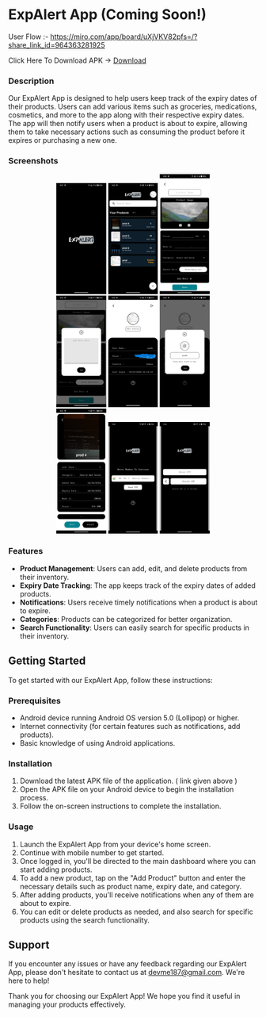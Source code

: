 # ExpAlert App (Coming Soon!)

User Flow :- https://miro.com/app/board/uXjVKV82pfs=/?share_link_id=964363281925

Click Here To Download APK -> 
  [Download](https://drive.google.com/file/d/1T2v-53uIGGMdtU9ery3aj7tIyguSdcnd/view?usp=sharing)

### Description

Our ExpAlert App is designed to help users keep track of the expiry dates of their products. Users can add various items such as groceries, medications, cosmetics, and more to the app along with their respective expiry dates. The app will then notify users when a product is about to expire, allowing them to take necessary actions such as consuming the product before it expires or purchasing a new one.

### Screenshots

<div align="center">
    <img src="https://github.com/Yash-chotaliya/PREXP-SS/blob/main/logo.jpg" alt="Logo" width="20%">
    <img src="https://github.com/Yash-chotaliya/PREXP-SS/blob/main/home%20screen.jpg" alt="Home Screen" width="20%">
    <img src="https://github.com/Yash-chotaliya/PREXP-SS/blob/main/add%20product.jpg" alt="Add Product" width="20%">
    <br>
    <img src="https://github.com/Yash-chotaliya/PREXP-SS/blob/main/add%20note.jpg" alt="Add Note" width="20%">
    <img src="https://github.com/Yash-chotaliya/PREXP-SS/blob/main/profile.jpg" alt="Profile" width="20%">
    <img src="https://github.com/Yash-chotaliya/PREXP-SS/blob/main/edit%20profile.jpg" alt="Edit Profile" width="20%">
    <br>
    <img src="https://github.com/Yash-chotaliya/PREXP-SS/blob/main/view%20product.jpg" alt="View Product Details" width="20%">
    <img src="https://github.com/Yash-chotaliya/PREXP-SS/blob/main/auth%201.jpg" alt="Auth 1" width="20%">
    <img src="https://github.com/Yash-chotaliya/PREXP-SS/blob/main/auth%202.jpg" alt="Auth 2" width="20%">
  
</div>

### Features

- **Product Management**: Users can add, edit, and delete products from their inventory.
- **Expiry Date Tracking**: The app keeps track of the expiry dates of added products.
- **Notifications**: Users receive timely notifications when a product is about to expire.
- **Categories**: Products can be categorized for better organization.
- **Search Functionality**: Users can easily search for specific products in their inventory.

## Getting Started

To get started with our ExpAlert App, follow these instructions:

### Prerequisites

- Android device running Android OS version 5.0 (Lollipop) or higher.
- Internet connectivity (for certain features such as notifications, add products).
- Basic knowledge of using Android applications.

### Installation

1. Download the latest APK file of the application. ( link given above )
2. Open the APK file on your Android device to begin the installation process.
3. Follow the on-screen instructions to complete the installation.

### Usage

1. Launch the ExpAlert App from your device's home screen.
2. Continue with mobile number to get started.
3. Once logged in, you'll be directed to the main dashboard where you can start adding products.
4. To add a new product, tap on the "Add Product" button and enter the necessary details such as product name, expiry date, and category.
5. After adding products, you'll receive notifications when any of them are about to expire.
6. You can edit or delete products as needed, and also search for specific products using the search functionality.

## Support

If you encounter any issues or have any feedback regarding our ExpAlert App, please don't hesitate to contact us at [devme187@gmail.com](mailto:devme187@gmail.com). We're here to help!

Thank you for choosing our ExpAlert App! We hope you find it useful in managing your products effectively.

